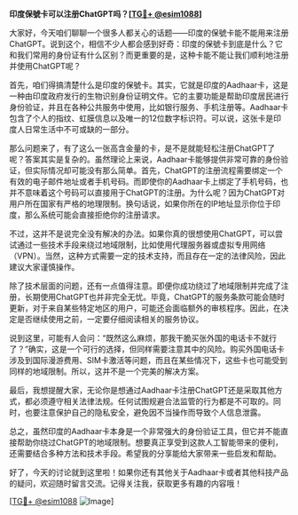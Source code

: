 **印度保號卡可以注册ChatGPT吗？[[TG💪+ @esim1088](https://t.me/s/esim1088)]**

大家好，今天咱们聊聊一个很多人都关心的话题——印度的保號卡能不能用来注册ChatGPT。说到这个，相信不少人都会感到好奇：印度的保號卡到底是什么？它和我们常用的身份证有什么区别？而更重要的是，这种卡能不能让我们顺利地注册并使用ChatGPT呢？

首先，咱们得搞清楚什么是印度的保號卡。其实，它就是印度的Aadhaar卡，这是一种由印度政府发行的生物识别身份证明文件。它的主要功能是帮助印度居民进行身份验证，并且在各种公共服务中使用，比如银行服务、手机注册等。Aadhaar卡包含了个人的指纹、虹膜信息以及唯一的12位数字标识符。可以说，这张卡是印度人日常生活中不可或缺的一部分。

那么问题来了，有了这么一张高含金量的卡，是不是就能轻松注册ChatGPT了呢？答案其实是复杂的。虽然理论上来说，Aadhaar卡能够提供非常可靠的身份验证，但实际情况却可能没有那么简单。首先，ChatGPT的注册流程需要绑定一个有效的电子邮件地址或者手机号码。而即使你的Aadhaar卡上绑定了手机号码，也并不意味着这个号码可以直接用于ChatGPT的注册。为什么呢？因为ChatGPT对用户所在国家有严格的地理限制。换句话说，如果你所在的IP地址显示你位于印度，那么系统可能会直接拒绝你的注册请求。

不过，这并不是说完全没有解决的办法。如果你真的很想使用ChatGPT，可以尝试通过一些技术手段来绕过地域限制，比如使用代理服务器或虚拟专用网络（VPN）。当然，这种方式需要一定的技术支持，而且存在一定的法律风险，因此建议大家谨慎操作。

除了技术层面的问题，还有一点值得注意。即便你成功绕过了地域限制并完成了注册，长期使用ChatGPT也并非完全无忧。毕竟，ChatGPT的服务条款可能会随时更新，对于来自某些特定地区的用户，可能还会面临额外的审核程序。因此，在决定是否继续使用之前，一定要仔细阅读相关的服务协议。

说到这里，可能有人会问：“既然这么麻烦，那我干脆买张外国的电话卡不就行了？”确实，这是一个可行的选择，但同样需要注意其中的风险。购买外国电话卡涉及到国际漫游费用、SIM卡激活等问题，而且在某些情况下，这些卡也可能受到同样的地域限制。所以，这并不是一个完美的解决方案。

最后，我想提醒大家，无论你是想通过Aadhaar卡注册ChatGPT还是采取其他方式，都必须遵守相关法律法规。任何试图规避合法监管的行为都是不可取的。同时，也要注意保护自己的隐私安全，避免因不当操作而导致个人信息泄露。

总之，虽然印度的Aadhaar卡本身是一个非常强大的身份验证工具，但它并不能直接帮助你绕过ChatGPT的地域限制。想要真正享受到这款人工智能带来的便利，还需要结合多种方法和技术手段。希望我的分享能给大家带来一些启发和帮助。

好了，今天的讨论就到这里啦！如果你还有其他关于Aadhaar卡或者其他科技产品的疑问，欢迎随时留言交流。记得关注我，获取更多有趣的内容哦！

[[TG💪+ @esim1088](https://t.me/s/esim1088) ![Image](https://i.postimg.cc/4NQfJmqS/Snipaste-2025-05-13-00-14-12.png)]